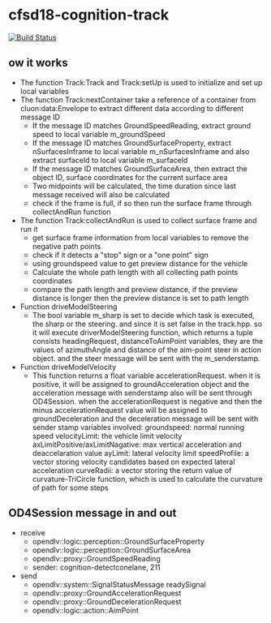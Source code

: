 # cfsd18-cognition-track
[![Build Status](https://travis-ci.org/cfsd/cfsd18-cognition-track.svg?branch=master)](https://travis-ci.org/cfsd/cfsd18-cognition-track)

## ow it works

- The function Track:Track and Track:setUp is used to initialize and set up local variables
- The function Track:nextContainer take a reference of a container from cluon:data:Envelope to extract different data according to different message ID
  - If the message ID matches GroundSpeedReading, extract ground speed to local variable m_groundSpeed
  - If the message ID matches GroundSurfaceProperty, extract nSurfacesInframe to local variable m_nSurfacesInframe and also extract surfaceId to local variable m_surfaceId
  - If the message ID matches GroundSurfaceArea, then extract the object ID, surface coordinates for the current surface area
  - Two midpoints will be calculated, the time duration since last message received will also be calculated
  - check if the frame is full, if so then run the surface frame through collectAndRun function
- The function Track:collectAndRun is used to collect surface frame and run it
  - get surface frame information from local variables to remove the negative path points
  - check if it detects a "stop" sign or a "one point" sign
  - using groundspeed value to get preview distance for the vehicle
  - Calculate the whole path length with all collecting path points coordinates
  - compare the path length and preview distance, if the preview distance is longer then the preview distance is set to path length
- Function driveModelSteering
  - The bool variable m_sharp is set to decide which task is executed, the sharp or the steering. and since it is set false in the track.hpp. so it will execute driverModelSteering function, which returns a tuple consists headingRequest, distanceToAimPoint variables, they are the values of azimuthAngle and distance of the aim-point steer in action object. and the steer message will be sent with the m_senderstamp.
- Function driveModelVelocity
  - This function returns a float variable accelerationRequest. when it is positive, it will be assigned to groundAcceleration object and the acceleration message with senderstamp also will be sent through OD4Session. when the accelerationRequest is negative and then the minus accelerationRequest value will be assigned to groundDeceleration and the deceleration message will be sent with sender stamp
  variables involved: groundspeed: normal running speed velocityLimit: the vehicle limit velocity axLimitPositive/axLimitNagative: max vertical acceleration and deaccelaration value ayLimit: lateral velocity limit speedProfile: a vector storing velocity candidates based on expected lateral acceleration curveRadii: a vector storing the return value of curvature-TriCircle function, which is used to calculate the curvature of path for some steps
## OD4Session message in and out 
- receive 
    - opendlv::logic::perception::GroundSurfaceProperty
    - opendlv::logic::perception::GroundSurfaceArea
    - opendlv::proxy::GroundSpeedReading
    - sender: cognition-detectconelane, 211
- send
    - opendlv::system::SignalStatusMessage readySignal
    - opendlv::proxy::GroundAccelerationRequest
    - opendlv::proxy::GroundDecelerationRequest
    - opendlv::logic::action::AimPoint
